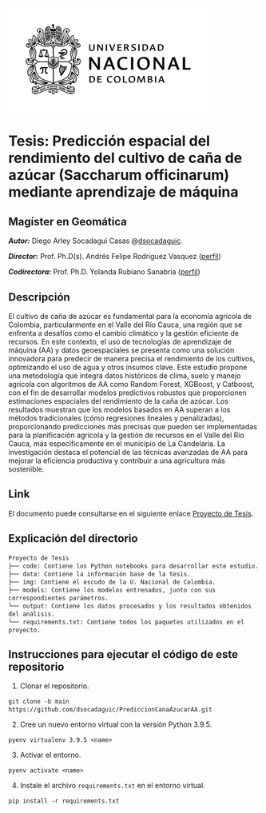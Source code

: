 <img src="https://github.com/dsocadaguic/PrediccionCanaAzucarAA/blob/main/img/EscudoUN.png" width="400"/>

# Tesis: Predicción espacial del rendimiento del cultivo de caña de azúcar (Saccharum officinarum) mediante aprendizaje de máquina

## Magíster en Geomática

***Autor:*** Diego Arley Socadagui Casas @[dsocadaguic](https://github.com/dsocadaguic).

***Director:*** Prof. Ph.D(s). Andrés Felipe Rodriguez Vasquez ([perfil](https://scholar.google.es/citations?user=7D4jWaUAAAAJ&hl=es))

***Codirectora:*** Prof. Ph.D. Yolanda Rubiano Sanabria ([perfil](https://scholar.google.es/citations?user=NeykKR0AAAAJ&hl=es))

## Descripción
El cultivo de caña de azúcar es fundamental para la economía agrícola de Colombia, particularmente en el Valle del Río Cauca, una región que se enfrenta a desafíos como el cambio climático y la gestión eficiente de recursos. En este contexto, el uso de tecnologías de aprendizaje de máquina (AA) y datos geoespaciales se presenta como una solución innovadora para predecir de manera precisa el rendimiento de los cultivos, optimizando el uso de agua y otros insumos clave. Este estudio propone una metodología que integra datos históricos de clima, suelo y manejo agrícola con algoritmos de AA como Random Forest, XGBoost, y Catboost, con el fin de desarrollar modelos predictivos robustos que proporcionen estimaciones espaciales del rendimiento de la caña de azúcar. Los resultados muestran que los modelos basados en AA superan a los métodos tradicionales (cómo regresiones lineales y penalizadas), proporcionando predicciones más precisas que pueden ser implementadas para la planificación agrícola y la gestión de recursos en el Valle del Río Cauca, más específicamente en el municipio de La Candelaria. La investigación destaca el potencial de las técnicas avanzadas de AA para mejorar la eficiencia productiva y contribuir a una agricultura más sostenible.

## Link
El documento puede consultarse en el siguiente enlace [Proyecto de Tesis]().

## Explicación del directorio

```
Proyecto de Tesis
├── code: Contiene los Python notebooks para desarrollar este estudio.
├── data: Contiene la información base de la tesis.
├── img: Contiene el escudo de la U. Nacional de Colombia.
├── models: Contiene los modelos entrenados, junto con sus correspondientes parámetros.
└── output: Contiene los datos procesados ​​y los resultados obtenidos del análisis. 
└── requirements.txt: Contiene todos los paquetes utilizados en el proyecto.

```

## Instrucciones para ejecutar el código de este repositorio

1. Clonar el repositorio.
```
git clone -b main https://github.com/dsocadaguic/PrediccionCanaAzucarAA.git
```
2. Cree un nuevo entorno virtual con la versión Python 3.9.5.
```
pyenv virtualenv 3.9.5 <name>
```
3. Activar el entorno.
```
pyenv activate <name>
```
4. Instale el archivo `requirements.txt` en el entorno virtual.
```
pip install -r requirements.txt
```
